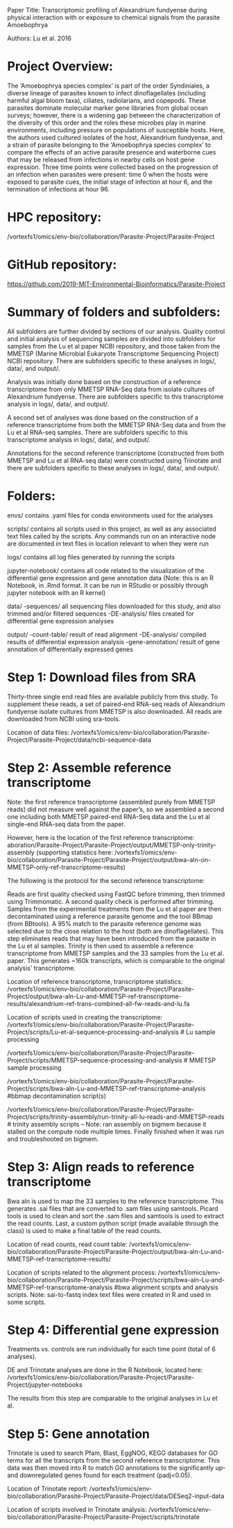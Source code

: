 Paper Title: Transcriptomic profiling of Alexandrium fundyense during physical interaction with or exposure to chemical signals from the parasite Amoebophrya

Authors: Lu et al. 2016

# Project Overview: 
The ‘Amoebophrya species complex’ is part of the order Syndiniales, a diverse lineage of parasites known to infect dinoflagellates (including harmful algal bloom taxa), ciliates, radiolarians, and copepods. These parasites dominate molecular marker gene libraries from global ocean surveys; however, there is a widening gap between the characterization of the diversity of this order and the roles these microbes play in marine environments, including pressure on populations of susceptible hosts. Here, the authors used cultured isolates of the host, Alexandrium fundyense, and a strain of parasite belonging to the ‘Amoebophrya species complex’ to compare the effects of an active parasite presence and waterborne cues that may be released from infections in nearby cells on host gene expression. Three time points were collected based on the progression of an infection when parasites were present: time 0 when the hosts were exposed to parasite cues, the initial stage of infection at hour 6, and the termination of infections at hour 96. 

# HPC repository: 
/vortexfs1/omics/env-bio/collaboration/Parasite-Project/Parasite-Project

# GitHub repository: 
https://github.com/2019-MIT-Environmental-Bioinformatics/Parasite-Project

# Summary of folders and subfolders:

All subfolders are further divided by sections of our analysis. Quality control and initial analysis of sequencing samples are divided into subfolders for samples from the Lu et al paper NCBI repository, and those taken from the MMETSP (Marine Microbial Eukaryote Transcriptome Sequencing Project) NCBI repository. There are subfolders specific to these analyses in logs/, data/, and output/.

Analysis was initially done based on the construction of a reference transcriptome from only MMETSP RNA-Seq data from isolate cultures of Alexandrium fundyense. There are subfolders specific to this transcriptome analysis in logs/, data/, and output/. 

A second set of analyses was done based on the construction of a reference transcriptome from both the MMETSP RNA-Seq data and from the Lu et al RNA-seq samples. There are subfolders specific to this transcriptome analysis in logs/, data/, and output/. 

 Annotations for the second reference transcriptome (constructed from both MMETSP and Lu et al RNA-seq data) were constructed using Trinotate and there are subfolders specific to these analyses in logs/, data/, and output/.


# Folders:

envs/ contains .yaml files for conda environments used for the analyses

scripts/ contains all scripts used in this project, as well as any associated text files called by the scripts.  Any commands run on an interactive node are documented in text files in location relevant to when they were run

logs/ contains all log files generated by running the scripts

jupyter-notebook/ contains all code related to the visualization of the differential gene expression and gene annotation data (Note: this is an R Notebook, in .Rmd format. It can be run in RStudio or possibly through jupyter notebook with an R kernel)

data/
  -sequences/ all sequencing files downloaded for this study, and also trimmed and/or filtered sequences
  -DE-analysis/ files created for differential gene expression analyses
  
output/
  -count-table/ result of read alignment
  -DE-analysis/ compiled results of differential expression analysis
  -gene-annotation/ result of gene annotation of differentially expressed genes

# Step 1: Download files from SRA
Thirty-three single end read files are available publicly from this study. To supplement these reads, a set of paired-end RNA-seq reads of Alexandrium fundyense isolate cultures from MMETSP is also downloaded. All reads are downloaded from NCBI using sra-tools.

Location of data files: /vortexfs1/omics/env-bio/collaboration/Parasite-Project/Parasite-Project/data/ncbi-sequence-data

# Step 2: Assemble reference transcriptome
Note: the first reference transcriptome (assembled purely from MMETSP reads) did not measure well against the paper’s, so we assembled a second one including both MMETSP paired-end RNA-Seq data and the Lu et al single-end RNA-seq data from the paper. 

However, here is the location of the first reference transcriptome: aboration/Parasite-Project/Parasite-Project/output/MMETSP-only-trinity-assembly (supporting statistics here: /vortexfs1/omics/env-bio/collaboration/Parasite-Project/Parasite-Project/output/bwa-aln-on-MMETSP-only-ref-transcriptome-results)


The following is the protocol for the second reference transcriptome:

Reads are first quality checked using FastQC before trimming, then trimmed using Trimmomatic. A second quality check is performed after trimming. Samples from the experimental treatments from the Lu et al paper are then decontaminated using a reference parasite genome and the tool BBmap (from BBtools). A 95% match to the parasite reference genome was selected due to the close relation to the host (both are dinoflagellates). This step eliminates reads that may have been introduced from the parasite in the Lu et al samples. Trinity is then used to assemble a reference transcriptome from MMETSP samples and the 33 samples from the Lu et al. paper. This generates ~160k transcripts, which is comparable to the original analysis’ transcriptome.

Location of reference transcriptome, transcriptome statistics: 
/vortexfs1/omics/env-bio/collaboration/Parasite-Project/Parasite-Project/output/bwa-aln-Lu-and-MMETSP-ref-transcriptome-results/alexandrium-ref-trans-combined-all-fw-reads-and-lu.fa

Location of scripts used in creating the transcriptome: 
/vortexfs1/omics/env-bio/collaboration/Parasite-Project/Parasite-Project/scripts/Lu-et-al-sequence-processing-and-analysis # Lu sample processing 

/vortexfs1/omics/env-bio/collaboration/Parasite-Project/Parasite-Project/scripts/MMETSP-sequence-processing-and-analysis # MMETSP sample processing

/vortexfs1/omics/env-bio/collaboration/Parasite-Project/Parasite-Project/scripts/bwa-aln-Lu-and-MMETSP-ref-transcriptome-analysis #bbmap decontamination script(s)

/vortexfs1/omics/env-bio/collaboration/Parasite-Project/Parasite-Project/scripts/trinity-assembly/run-trinity-all-lu-reads-and-MMETSP-reads # trinity assembly scripts – Note: ran assembly on bigmem because it stalled on the compute node multiple times. Finally finished when it was run and troubleshooted on bigmem.

# Step 3: Align reads to reference transcriptome
Bwa aln is used to map the 33 samples to the reference transcriptome. This generates .sai files that are converted to .sam files using samtools. Picard tools is used to clean and sort the .sam files and samtools is used to extract the read counts. Last, a custom python script (made available through the class) is used to make a final table of the read counts. 

Location of read counts, read count table: /vortexfs1/omics/env-bio/collaboration/Parasite-Project/Parasite-Project/output/bwa-aln-Lu-and-MMETSP-ref-transcriptome-results/

Location of scripts related to the alignment process:
/vortexfs1/omics/env-bio/collaboration/Parasite-Project/Parasite-Project/scripts/bwa-aln-Lu-and-MMETSP-ref-transcriptome-analysis #bwa alignment scripts and analysis scripts. Note: sai-to-fastq index text files were created in R and used in some scripts.

# Step 4: Differential gene expression
Treatments vs. controls are run individually for each time point (total of 6 analyses).

DE and Trinotate analyses are done in the R Notebook, located here: /vortexfs1/omics/env-bio/collaboration/Parasite-Project/Parasite-Project/jupyter-notebooks

The results from this step are comparable to the original analyses in Lu et al.

# Step 5: Gene annotation
Trinotate is used to search Pfam, Blast, EggNOG, KEGG databases for GO terms for all the transcripts from the second reference transcriptome. This data was then moved into R to match GO annotations to the significantly up- and downregulated genes found for each treatment (padj<0.05).

Location of Trinotate report: /vortexfs1/omics/env-bio/collaboration/Parasite-Project/Parasite-Project/data/DESeq2-input-data

Location of scripts involved in Trinotate analysis: /vortexfs1/omics/env-bio/collaboration/Parasite-Project/Parasite-Project/scripts/trinotate
